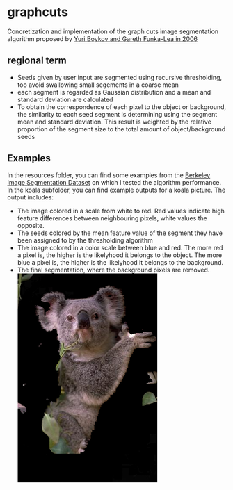 # graphcuts
Concretization and implementation of the graph cuts image segmentation algorithm proposed by [Yuri Boykov and Gareth Funka-Lea in 2006](https://link.springer.com/article/10.1007/s11263-006-7934-5)

## regional term
- Seeds given by user input are segmented using recursive thresholding, too avoid swallowing small segements in a coarse mean
- each segment is regarded as Gaussian distribution and a mean and standard deviation are calculated
- To obtain the correspondence of each pixel to the object or background, the similarity to each seed segment is determining using the segment mean and standard deviation. This result is weighted by the relative proportion of the segment size to the total amount of object/background seeds

## Examples
In the resources folder, you can find some examples from the [Berkeley Image Segmentation Dataset](https://www2.eecs.berkeley.edu/Research/Projects/CS/vision/bsds/BSDS300/html/dataset/images.html) on which I tested the algorithm performance. In the koala subfolder, you can find example outputs for a koala picture. The output includes:
- The image colored in a scale from white to red. Red values indicate high feature differences between neighbouring pixels, white values the opposite.
- The seeds colored by the mean feature value of the segment they have been assigned to by the thresholding algorithm
- The image colored in a color scale between blue and red. The more red a pixel is, the higher is the likelyhood it belongs to the object. The more blue a pixel is, the higher is the likelyhood it belongs to the background.
- The final segmentation, where the background pixels are removed.
![final segmentation example](https://github.com/lukas-ruettgers/graphcuts/blob/main/resources/koala/result_noise2500_lambda10_1658498193.243594.png?raw=true)
